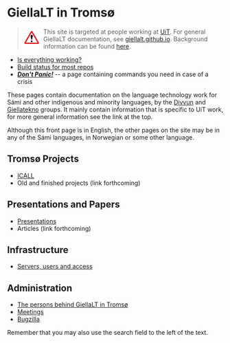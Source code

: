 # GiellaLT in Tromsø


> <img src="images/warning-sign.pngwing.com.png" height="30em" style="float:left; margin-top: 0.5em; margin-right: 0.75em; margin-bottom: 0;"> This site is targeted at people working at [UiT](https://uit.no). For general GiellaLT
> documentation, see [giellalt.github.io](https://giellalt.github.io). Background information
> can be found [here](https://indigenous-langtech.uit.no/).

- [Is everything working?](https://status.giellalt.org)
- [Build status for most repos](https://github.com/divvun/registry)
- [*__Don't Panic!__*](infra/DontPanic.html) -- a page containing commands you need in case of a crisis

These pages contain documentation on the language technology work for Sámi and other indigenous and minority languages, by the [Divvun](https://divvun.no) and [Giellatekno](https://giellatekno.uit.no) groups. It mainly contain information that is specific to UiT work, for more general information see the link at the top.

Although this front page is in English, the other pages on the site may be in any of the Sámi languages, in Norwegian or some other language.

## Tromsø Projects

- [ICALL](https://giellalt.uit.no/ped/index.html)
- Old and finished projects (link forthcoming)

## Presentations and Papers

- [Presentations](presentations/PresentationsAboutInfra.md)
- Articles (link forthcoming)

## Infrastructure

- [Servers, users and access](infra/ServersAndUsers.md)

## Administration

- [The persons behind GiellaLT in Tromsø](admin/people.md)
- [Meetings](admin/meetings.md)
- [Bugzilla](https://giellatekno.uit.no/bugzilla)

Remember that you may also use the search field to the left of the text.
